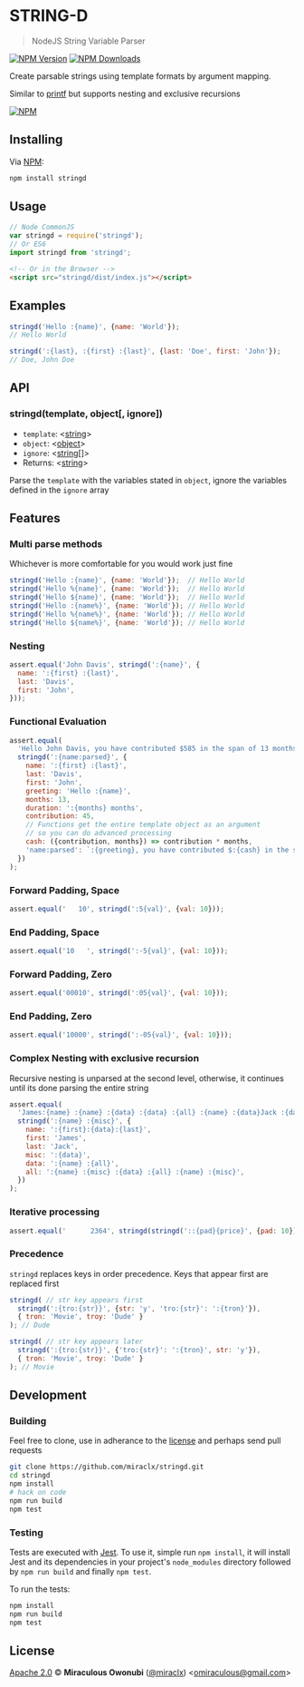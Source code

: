 # STRING-D

> NodeJS String Variable Parser

[![NPM Version][npm-image]][npm-url]
[![NPM Downloads][downloads-image]][downloads-url]

Create parsable strings using template formats by argument mapping.

Similar to [printf][printf] but supports nesting and exclusive recursions

[![NPM][npm-image-url]][npm-url]

## Installing

Via [NPM][npm]:

``` bash
npm install stringd
```

## Usage

``` javascript
// Node CommonJS
var stringd = require('stringd');
// Or ES6
import stringd from 'stringd';
```

``` html
<!-- Or in the Browser -->
<script src="stringd/dist/index.js"></script>
```

## Examples

``` javascript
stringd('Hello :{name}', {name: 'World'});
// Hello World

stringd(':{last}, :{first} :{last}', {last: 'Doe', first: 'John'});
// Doe, John Doe
```

## API

### stringd(template, object[, ignore])

* `template`: &lt;[string][]&gt;
* `object`: &lt;[object][]&gt;
* `ignore`: &lt;[string][][]&gt;
* Returns: &lt;[string][]&gt;

Parse the `template` with the variables stated in `object`, ignore the variables defined in the `ignore` array

## Features

### Multi parse methods

Whichever is more comfortable for you would work just fine

``` javascript
stringd('Hello :{name}', {name: 'World'});  // Hello World
stringd('Hello %{name}', {name: 'World'});  // Hello World
stringd('Hello ${name}', {name: 'World'});  // Hello World
stringd('Hello :{name%}', {name: 'World'}); // Hello World
stringd('Hello %{name%}', {name: 'World'}); // Hello World
stringd('Hello ${name%}', {name: 'World'}); // Hello World
```

### Nesting

``` javascript
assert.equal('John Davis', stringd(':{name}', {
  name: ':{first} :{last}',
  last: 'Davis',
  first: 'John',
}));
```

### Functional Evaluation

``` javascript
assert.equal(
  'Hello John Davis, you have contributed $585 in the span of 13 months',
  stringd(':{name:parsed}', {
    name: ':{first} :{last}',
    last: 'Davis',
    first: 'John',
    greeting: 'Hello :{name}',
    months: 13,
    duration: ':{months} months',
    contribution: 45,
    // Functions get the entire template object as an argument
    // so you can do advanced processing
    cash: ({contribution, months}) => contribution * months,
    'name:parsed': `:{greeting}, you have contributed $:{cash} in the span of :{duration}`,
  })
);
```

### Forward Padding, Space

``` javascript
assert.equal('   10', stringd(':5{val}', {val: 10}));
```

### End Padding, Space

``` javascript
assert.equal('10   ', stringd(':-5{val}', {val: 10}));
```

### Forward Padding, Zero

``` javascript
assert.equal('00010', stringd(':05{val}', {val: 10}));
```

### End Padding, Zero

``` javascript
assert.equal('10000', stringd(':-05{val}', {val: 10}));
```

### Complex Nesting with exclusive recursion

Recursive nesting is unparsed at the second level, otherwise, it continues until its done parsing the entire string

``` javascript
assert.equal(
  'James:{name} :{name} :{data} :{data} :{all} :{name} :{data}Jack :{data}',
  stringd(':{name} :{misc}', {
    name: ':{first}:{data}:{last}',
    first: 'James',
    last: 'Jack',
    misc: ':{data}',
    data: ':{name} :{all}',
    all: ':{name} :{misc} :{data} :{all} :{name} :{misc}',
  })
);
```

### Iterative processing

``` javascript
assert.equal('      2364', stringd(stringd('::{pad}{price}', {pad: 10}), {price: 2364}))
```

### Precedence

`stringd` replaces keys in order precedence. Keys that appear first are replaced first

``` javascript
stringd( // str key appears first
  stringd(':{tro:{str}}', {str: 'y', 'tro:{str}': ':{tron}'}),
  { tron: 'Movie', troy: 'Dude' }
); // Dude

stringd( // str key appears later
  stringd(':{tro:{str}}', {'tro:{str}': ':{tron}', str: 'y'}),
  { tron: 'Movie', troy: 'Dude' }
); // Movie
```

## Development

### Building

Feel free to clone, use in adherance to the [license](#license) and perhaps send pull requests

``` bash
git clone https://github.com/miraclx/stringd.git
cd stringd
npm install
# hack on code
npm run build
npm test
```

### Testing

Tests are executed with [Jest][jest]. To use it, simple run `npm install`, it will install
Jest and its dependencies in your project's `node_modules` directory followed by `npm run build` and finally `npm test`.

To run the tests:

```bash
npm install
npm run build
npm test
```

## License

[Apache 2.0][license] © **Miraculous Owonubi** ([@miraclx][author-url]) &lt;omiraculous@gmail.com&gt;

[npm]:  https://github.com/npm/npm "The Node Package Manager"
[jest]:  https://github.com/facebook/jest "Delightful JavaScript Testing"
[printf]:  https://github.com/adaltas/node-printf
[license]:  LICENSE "Apache 2.0 License"
[author-url]: https://github.com/miraclx

[npm-url]: https://npmjs.org/package/stringd
[npm-image]: https://badgen.net/npm/node/stringd
[npm-image-url]: https://nodei.co/npm/stringd.png?stars&downloads
[downloads-url]: https://npmjs.org/package/stringd
[downloads-image]: https://badgen.net/npm/dm/stringd

[string]: https://developer.mozilla.org/en-US/docs/Web/JavaScript/Data_structures#String_type
[object]: https://developer.mozilla.org/en-US/docs/Web/JavaScript/Reference/Global_Objects/Object
